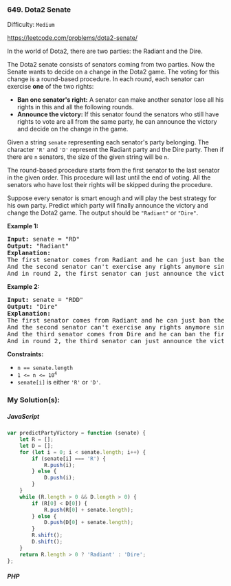 ### 649. Dota2 Senate

Difficulty: `Medium`

https://leetcode.com/problems/dota2-senate/



<p>In the world of Dota2, there are two parties: the Radiant and the Dire.</p>
<p>The Dota2 senate consists of senators coming from two parties. Now the Senate wants to decide on a change in the Dota2 game. The voting for this change is a round-based procedure. In each round, each senator can exercise <strong>one</strong> of the two rights:</p>
<ul>
	<li><strong>Ban one senator's right:</strong> A senator can make another senator lose all his rights in this and all the following rounds.</li>
	<li><strong>Announce the victory:</strong> If this senator found the senators who still have rights to vote are all from the same party, he can announce the victory and decide on the change in the game.</li>
</ul>
<p>Given a string <code>senate</code> representing each senator's party belonging. The character <code>'R'</code> and <code>'D'</code> represent the Radiant party and the Dire party. Then if there are <code>n</code> senators, the size of the given string will be <code>n</code>.</p>
<p>The round-based procedure starts from the first senator to the last senator in the given order. This procedure will last until the end of voting. All the senators who have lost their rights will be skipped during the procedure.</p>
<p>Suppose every senator is smart enough and will play the best strategy for his own party. Predict which party will finally announce the victory and change the Dota2 game. The output should be <code>"Radiant"</code> or <code>"Dire"</code>.</p>
<p><strong class="example">Example 1:</strong></p>
<pre><strong>Input:</strong> senate = "RD"
<strong>Output:</strong> "Radiant"
<strong>Explanation:</strong> 
The first senator comes from Radiant and he can just ban the next senator's right in round 1.
And the second senator can't exercise any rights anymore since his right has been banned. 
And in round 2, the first senator can just announce the victory since he is the only guy in the senate who can vote.
</pre>
<p><strong class="example">Example 2:</strong></p>
<pre><strong>Input:</strong> senate = "RDD"
<strong>Output:</strong> "Dire"
<strong>Explanation:</strong> 
The first senator comes from Radiant and he can just ban the next senator's right in round 1.
And the second senator can't exercise any rights anymore since his right has been banned. 
And the third senator comes from Dire and he can ban the first senator's right in round 1.
And in round 2, the third senator can just announce the victory since he is the only guy in the senate who can vote.
</pre>
<p><strong>Constraints:</strong></p>
<ul>
	<li><code>n == senate.length</code></li>
	<li><code>1 &lt;= n &lt;= 10<sup>4</sup></code></li>
	<li><code>senate[i]</code> is either <code>'R'</code> or <code>'D'</code>.</li>
</ul>

### My Solution(s):

##### JavaScript

```js
var predictPartyVictory = function (senate) {
    let R = [];
    let D = [];
    for (let i = 0; i < senate.length; i++) {
        if (senate[i] === 'R') {
            R.push(i);
        } else {
            D.push(i);
        }
    }
    while (R.length > 0 && D.length > 0) {
        if (R[0] < D[0]) {
            R.push(R[0] + senate.length);
        } else {
            D.push(D[0] + senate.length);
        }
        R.shift();
        D.shift();
    }
    return R.length > 0 ? 'Radiant' : 'Dire';
};
```

##### PHP

```php

```

